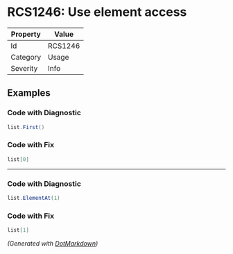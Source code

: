 # RCS1246: Use element access

| Property | Value   |
| -------- | ------- |
| Id       | RCS1246 |
| Category | Usage   |
| Severity | Info    |

## Examples

### Code with Diagnostic

```csharp
list.First()
```

### Code with Fix

```csharp
list[0]
```

- - -

### Code with Diagnostic

```csharp
list.ElementAt(1)
```

### Code with Fix

```csharp
list[1]
```


*\(Generated with [DotMarkdown](http://github.com/JosefPihrt/DotMarkdown)\)*